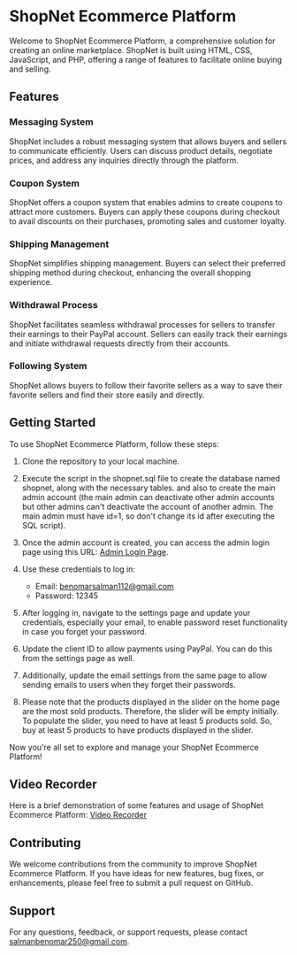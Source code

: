 # ShopNet Ecommerce Platform

Welcome to ShopNet Ecommerce Platform, a comprehensive solution for creating an online marketplace. ShopNet is built using HTML, CSS, JavaScript, and PHP, offering a range of features to facilitate online buying and selling.

## Features

### Messaging System
ShopNet includes a robust messaging system that allows buyers and sellers to communicate efficiently. Users can discuss product details, negotiate prices, and address any inquiries directly through the platform.

### Coupon System
ShopNet offers a coupon system that enables admins to create coupons to attract more customers. Buyers can apply these coupons during checkout to avail discounts on their purchases, promoting sales and customer loyalty.

### Shipping Management
ShopNet simplifies shipping management. Buyers can select their preferred shipping method during checkout, enhancing the overall shopping experience.

### Withdrawal Process
ShopNet facilitates seamless withdrawal processes for sellers to transfer their earnings to their PayPal account. Sellers can easily track their earnings and initiate withdrawal requests directly from their accounts.

### Following System
ShopNet allows buyers to follow their favorite sellers as a way to save their favorite sellers and find their store easily and directly.

## Getting Started
To use ShopNet Ecommerce Platform, follow these steps:

1. Clone the repository to your local machine.

2. Execute the script in the shopnet.sql file to create the database named shopnet, along with the necessary tables. and also to create the main admin account (the main admin can deactivate other admin accounts but other admins can't deactivate the account of another admin. The main admin must have id=1, so don't change its id after executing the SQL script).

3. Once the admin account is created, you can access the admin login page using this URL: [Admin Login Page](http://localhost/shopnet/control/admin/login/login.php).

4. Use these credentials to log in:
   - Email: benomarsalman112@gmail.com
   - Password: 12345

5. After logging in, navigate to the settings page and update your credentials, especially your email, to enable password reset functionality in case you forget your password.

6. Update the client ID to allow payments using PayPal. You can do this from the settings page as well.

7. Additionally, update the email settings from the same page to allow sending emails to users when they forget their passwords.
   
8. Please note that the products displayed in the slider on the home page are the most sold products. Therefore, the slider will be empty initially. To populate the slider, you need to have at least 5 products sold. So, buy at least 5 products to have products displayed in the slider.

Now you're all set to explore and manage your ShopNet Ecommerce Platform!

## Video Recorder
Here is a brief demonstration of some features and usage of ShopNet Ecommerce Platform: [Video Recorder](https://drive.google.com/file/d/1iW9U5X6q4f-ANxoVCDDR2YjphXL0GJzv/view?usp=sharing)

## Contributing
We welcome contributions from the community to improve ShopNet Ecommerce Platform. If you have ideas for new features, bug fixes, or enhancements, please feel free to submit a pull request on GitHub.

## Support
For any questions, feedback, or support requests, please contact salmanbenomar250@gmail.com.
